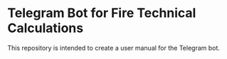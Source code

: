 # Telegram Bot for Fire Technical Calculations

This repository is intended to create a user manual for the Telegram bot.